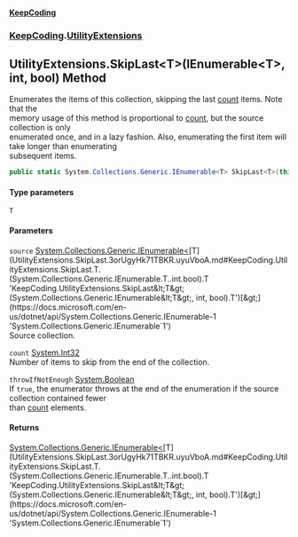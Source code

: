 #### [KeepCoding](index.md 'index')
### [KeepCoding](KeepCoding.md 'KeepCoding').[UtilityExtensions](UtilityExtensions.md 'KeepCoding.UtilityExtensions')
## UtilityExtensions.SkipLast&lt;T&gt;(IEnumerable&lt;T&gt;, int, bool) Method
Enumerates the items of this collection, skipping the last [count](UtilityExtensions.SkipLast.3orUgyHk71TBKR.uyuVboA.md#KeepCoding.UtilityExtensions.SkipLast.T.(System.Collections.Generic.IEnumerable.T..int.bool).count 'KeepCoding.UtilityExtensions.SkipLast&lt;T&gt;(System.Collections.Generic.IEnumerable&lt;T&gt;, int, bool).count') items. Note that the  
memory usage of this method is proportional to [count](UtilityExtensions.SkipLast.3orUgyHk71TBKR.uyuVboA.md#KeepCoding.UtilityExtensions.SkipLast.T.(System.Collections.Generic.IEnumerable.T..int.bool).count 'KeepCoding.UtilityExtensions.SkipLast&lt;T&gt;(System.Collections.Generic.IEnumerable&lt;T&gt;, int, bool).count'), but the source collection is only  
enumerated once, and in a lazy fashion. Also, enumerating the first item will take longer than enumerating  
subsequent items.
```csharp
public static System.Collections.Generic.IEnumerable<T> SkipLast<T>(this System.Collections.Generic.IEnumerable<T> source, int count, bool throwIfNotEnough=false);
```
#### Type parameters
<a name='KeepCoding.UtilityExtensions.SkipLast.T.(System.Collections.Generic.IEnumerable.T..int.bool).T'></a>
`T`  
  
#### Parameters
<a name='KeepCoding.UtilityExtensions.SkipLast.T.(System.Collections.Generic.IEnumerable.T..int.bool).source'></a>
`source` [System.Collections.Generic.IEnumerable&lt;](https://docs.microsoft.com/en-us/dotnet/api/System.Collections.Generic.IEnumerable-1 'System.Collections.Generic.IEnumerable`1')[T](UtilityExtensions.SkipLast.3orUgyHk71TBKR.uyuVboA.md#KeepCoding.UtilityExtensions.SkipLast.T.(System.Collections.Generic.IEnumerable.T..int.bool).T 'KeepCoding.UtilityExtensions.SkipLast&lt;T&gt;(System.Collections.Generic.IEnumerable&lt;T&gt;, int, bool).T')[&gt;](https://docs.microsoft.com/en-us/dotnet/api/System.Collections.Generic.IEnumerable-1 'System.Collections.Generic.IEnumerable`1')  
Source collection.
  
<a name='KeepCoding.UtilityExtensions.SkipLast.T.(System.Collections.Generic.IEnumerable.T..int.bool).count'></a>
`count` [System.Int32](https://docs.microsoft.com/en-us/dotnet/api/System.Int32 'System.Int32')  
Number of items to skip from the end of the collection.
  
<a name='KeepCoding.UtilityExtensions.SkipLast.T.(System.Collections.Generic.IEnumerable.T..int.bool).throwIfNotEnough'></a>
`throwIfNotEnough` [System.Boolean](https://docs.microsoft.com/en-us/dotnet/api/System.Boolean 'System.Boolean')  
If `true`, the enumerator throws at the end of the enumeration if the source collection contained fewer  
than [count](UtilityExtensions.SkipLast.3orUgyHk71TBKR.uyuVboA.md#KeepCoding.UtilityExtensions.SkipLast.T.(System.Collections.Generic.IEnumerable.T..int.bool).count 'KeepCoding.UtilityExtensions.SkipLast&lt;T&gt;(System.Collections.Generic.IEnumerable&lt;T&gt;, int, bool).count') elements.
  
#### Returns
[System.Collections.Generic.IEnumerable&lt;](https://docs.microsoft.com/en-us/dotnet/api/System.Collections.Generic.IEnumerable-1 'System.Collections.Generic.IEnumerable`1')[T](UtilityExtensions.SkipLast.3orUgyHk71TBKR.uyuVboA.md#KeepCoding.UtilityExtensions.SkipLast.T.(System.Collections.Generic.IEnumerable.T..int.bool).T 'KeepCoding.UtilityExtensions.SkipLast&lt;T&gt;(System.Collections.Generic.IEnumerable&lt;T&gt;, int, bool).T')[&gt;](https://docs.microsoft.com/en-us/dotnet/api/System.Collections.Generic.IEnumerable-1 'System.Collections.Generic.IEnumerable`1')  
